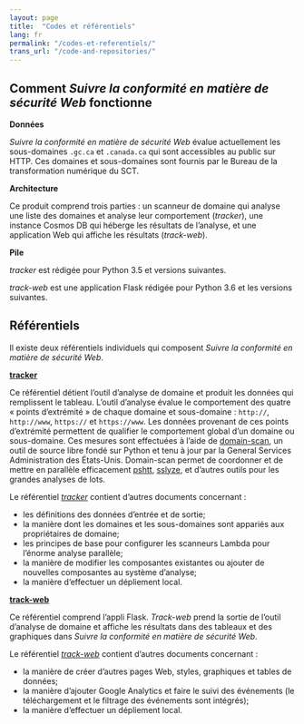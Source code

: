 ```yaml
---
layout: page
title:  "Codes et référentiels"
lang: fr
permalink: "/codes-et-referentiels/"
trans_url: "/code-and-repositories/"
---
```


##  Comment *Suivre la conformité en matière de sécurité Web* fonctionne

**Données**

*Suivre la conformité en matière de sécurité Web* évalue actuellement les sous-domaines `.gc.ca` et `.canada.ca` qui sont accessibles au public sur HTTP. Ces domaines et sous-domaines sont fournis par le Bureau de la transformation numérique du SCT.

**Architecture**

Ce produit comprend trois parties : un scanneur de domaine qui analyse une liste des domaines et analyse leur comportement (*tracker*), une instance Cosmos DB qui héberge les résultats de l’analyse, et une application Web qui affiche les résultats (*track-web*).

**Pile**

*tracker* est rédigée pour Python 3.5 et versions suivantes.

*track-web* est une application Flask rédigée pour Python 3.6 et les versions suivantes.

## Référentiels

Il existe deux référentiels individuels qui composent *Suivre la conformité en matière de sécurité Web*.

**[tracker](https://github.com/cds-snc/tracker)**

Ce référentiel détient l’outil d’analyse de domaine et produit les données qui remplissent le tableau. L’outil d’analyse évalue le comportement des quatre « points d’extrémité » de chaque domaine et sous-domaine : `http://`, `http://www`, `https://` et `https://www`. Les données provenant de ces points d’extrémité permettent de qualifier le comportement global d’un domaine ou sous-domaine. Ces mesures sont effectuées à l’aide de [domain-scan](https://github.com/18F/domain-scan), un outil de source libre fondé sur Python et tenu à jour par la General Services Administration des États-Unis. Domain-scan permet de coordonner et de mettre en parallèle efficacement [pshtt](https://github.com/dhs-ncats/pshtt), [sslyze](https://github.com/nabla-c0d3/sslyze), et d’autres outils pour les grandes analyses de lots.

Le référentiel *[tracker](https://github.com/cds-snc/tracker/tree/master/docs)* contient d’autres documents concernant :
* les définitions des données d’entrée et de sortie;
* la manière dont les domaines et les sous-domaines sont appariés aux propriétaires de domaine;
* les principes de base pour configurer les scanneurs Lambda pour l’énorme analyse parallèle;
* la manière de modifier les composantes existantes ou ajouter de nouvelles composantes au système d’analyse;
* la manière d’effectuer un dépliement local.

**[track-web](https://github.com/cds-snc/track-web)**

Ce référentiel comprend l’appli Flask. *Track-web* prend la sortie de l’outil d’analyse de domaine et affiche les résultats dans des tableaux et des graphiques dans *Suivre la conformité en matière de sécurité Web*.

Le référentiel *[track-web](https://github.com/cds-snc/track-web/tree/master/docs)* contient d’autres documents concernant :

* la manière de créer d’autres pages Web, styles, graphiques et tables de données;
* la manière d’ajouter Google Analytics et faire le suivi des événements (le téléchargement et le filtrage des événements sont intégrés);
* la manière d’effectuer un dépliement local.
